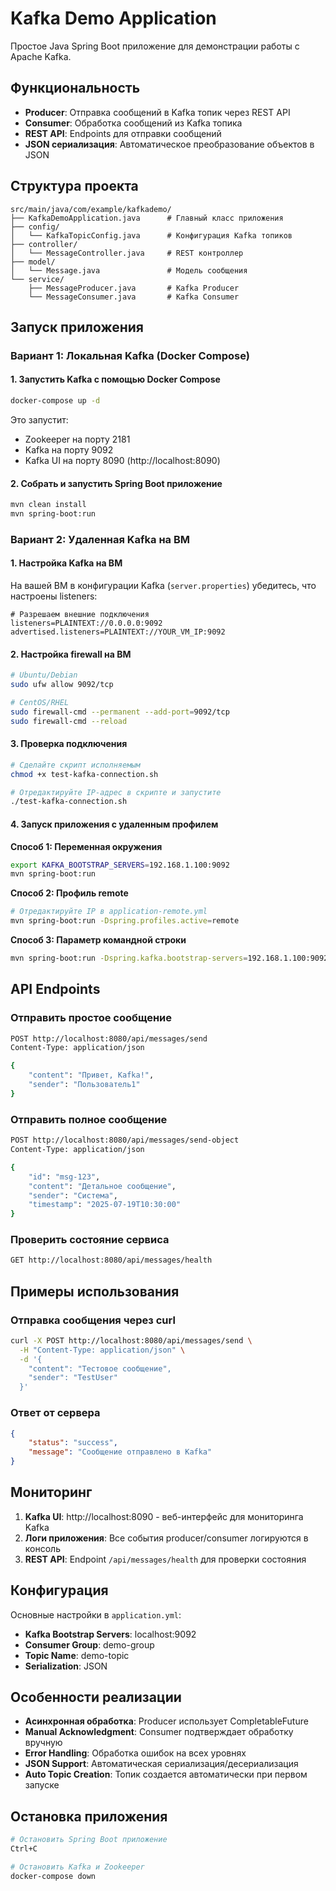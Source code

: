 # Kafka Demo Application

Простое Java Spring Boot приложение для демонстрации работы с Apache Kafka.

## Функциональность

- **Producer**: Отправка сообщений в Kafka топик через REST API
- **Consumer**: Обработка сообщений из Kafka топика
- **REST API**: Endpoints для отправки сообщений
- **JSON сериализация**: Автоматическое преобразование объектов в JSON

## Структура проекта

```
src/main/java/com/example/kafkademo/
├── KafkaDemoApplication.java      # Главный класс приложения
├── config/
│   └── KafkaTopicConfig.java      # Конфигурация Kafka топиков
├── controller/
│   └── MessageController.java     # REST контроллер
├── model/
│   └── Message.java               # Модель сообщения
└── service/
    ├── MessageProducer.java       # Kafka Producer
    └── MessageConsumer.java       # Kafka Consumer
```

## Запуск приложения

### Вариант 1: Локальная Kafka (Docker Compose)

#### 1. Запустить Kafka с помощью Docker Compose

```bash
docker-compose up -d
```

Это запустит:
- Zookeeper на порту 2181
- Kafka на порту 9092
- Kafka UI на порту 8090 (http://localhost:8090)

#### 2. Собрать и запустить Spring Boot приложение

```bash
mvn clean install
mvn spring-boot:run
```

### Вариант 2: Удаленная Kafka на ВМ

#### 1. Настройка Kafka на ВМ

На вашей ВМ в конфигурации Kafka (`server.properties`) убедитесь, что настроены listeners:

```properties
# Разрешаем внешние подключения
listeners=PLAINTEXT://0.0.0.0:9092
advertised.listeners=PLAINTEXT://YOUR_VM_IP:9092
```

#### 2. Настройка firewall на ВМ

```bash
# Ubuntu/Debian
sudo ufw allow 9092/tcp

# CentOS/RHEL
sudo firewall-cmd --permanent --add-port=9092/tcp
sudo firewall-cmd --reload
```

#### 3. Проверка подключения

```bash
# Сделайте скрипт исполняемым
chmod +x test-kafka-connection.sh

# Отредактируйте IP-адрес в скрипте и запустите
./test-kafka-connection.sh
```

#### 4. Запуск приложения с удаленным профилем

**Способ 1: Переменная окружения**
```bash
export KAFKA_BOOTSTRAP_SERVERS=192.168.1.100:9092
mvn spring-boot:run
```

**Способ 2: Профиль remote**
```bash
# Отредактируйте IP в application-remote.yml
mvn spring-boot:run -Dspring.profiles.active=remote
```

**Способ 3: Параметр командной строки**
```bash
mvn spring-boot:run -Dspring.kafka.bootstrap-servers=192.168.1.100:9092
```

## API Endpoints

### Отправить простое сообщение
```bash
POST http://localhost:8080/api/messages/send
Content-Type: application/json

{
    "content": "Привет, Kafka!",
    "sender": "Пользователь1"
}
```

### Отправить полное сообщение
```bash
POST http://localhost:8080/api/messages/send-object
Content-Type: application/json

{
    "id": "msg-123",
    "content": "Детальное сообщение",
    "sender": "Система",
    "timestamp": "2025-07-19T10:30:00"
}
```

### Проверить состояние сервиса
```bash
GET http://localhost:8080/api/messages/health
```

## Примеры использования

### Отправка сообщения через curl

```bash
curl -X POST http://localhost:8080/api/messages/send \
  -H "Content-Type: application/json" \
  -d '{
    "content": "Тестовое сообщение",
    "sender": "TestUser"
  }'
```

### Ответ от сервера

```json
{
    "status": "success",
    "message": "Сообщение отправлено в Kafka"
}
```

## Мониторинг

1. **Kafka UI**: http://localhost:8090 - веб-интерфейс для мониторинга Kafka
2. **Логи приложения**: Все события producer/consumer логируются в консоль
3. **REST API**: Endpoint `/api/messages/health` для проверки состояния

## Конфигурация

Основные настройки в `application.yml`:

- **Kafka Bootstrap Servers**: localhost:9092
- **Consumer Group**: demo-group
- **Topic Name**: demo-topic
- **Serialization**: JSON

## Особенности реализации

- **Асинхронная обработка**: Producer использует CompletableFuture
- **Manual Acknowledgment**: Consumer подтверждает обработку вручную
- **Error Handling**: Обработка ошибок на всех уровнях
- **JSON Support**: Автоматическая сериализация/десериализация
- **Auto Topic Creation**: Топик создается автоматически при первом запуске

## Остановка приложения

```bash
# Остановить Spring Boot приложение
Ctrl+C

# Остановить Kafka и Zookeeper
docker-compose down
```